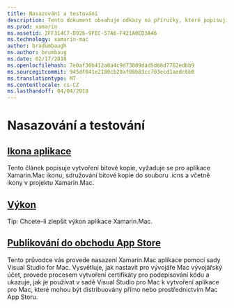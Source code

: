 ```yaml
---
title: Nasazování a testování
description: Tento dokument obsahuje odkazy na příručky, které popisují ikony, výkonu a publikování na obchod s aplikacemi.
ms.prod: xamarin
ms.assetid: 2FF314C7-D926-9FEC-57A6-F421A0ED3A46
ms.technology: xamarin-mac
author: bradumbaugh
ms.author: brumbaug
ms.date: 02/17/2018
ms.openlocfilehash: 7e0af30b412a0a4c9d73009dad5d66d7762edbb9
ms.sourcegitcommit: 945df041e2180cb20af08b83cc703ecd1aedc6b0
ms.translationtype: MT
ms.contentlocale: cs-CZ
ms.lasthandoff: 04/04/2018
---
```

# <a name="deployment-and-testing"></a>Nasazování a testování

## <a name="application-iconapp-iconmd"></a>[Ikona aplikace](app-icon.md)

Tento článek popisuje vytvoření bitové kopie, vyžaduje se pro aplikace Xamarin.Mac ikonu, sdružování bitové kopie do souboru .icns a včetně ikony v projektu Xamarin.Mac.

## <a name="performanceperformancemd"></a>[Výkon](performance.md)

Tip: Chcete-li zlepšit výkon aplikace Xamarin.Mac.

## <a name="publishing-to-the-app-storepublishing-to-the-app-storeindexmd"></a>[Publikování do obchodu App Store](publishing-to-the-app-store/index.md)

Tento průvodce vás provede nasazení Xamarin.Mac aplikace pomocí sady Visual Studio for Mac. Vysvětluje, jak nastavit pro vývojáře Mac vývojářský účet, provede procesem vytvoření certifikáty pro podepisování kódu a ukazuje, jak je používat v sadě Visual Studio pro Mac k vytvoření aplikace pro Mac, které mohou být distribuovány přímo nebo prostřednictvím Mac App Storu.
